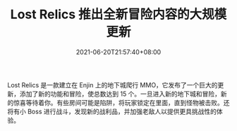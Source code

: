 ﻿---
title: "Lost Relics 推出全新冒险内容的大规模更新"
date: 2021-06-20T21:57:40+08:00
lastmod: 2021-06-20T16:45:40+08:00
draft: false
authors: ["Dark"]
description: "Lost Relics 是一款建立在 Enjin 上的地下城爬行 MMO，它发布了一个巨大的更新，添加了新的功能和冒险，使总数达到 15 个。一旦进入新的地下城和冒险，新的惊喜等待着你。有些房间可能是陷阱，将玩家锁定在里面，直到怪物被击败。还将有小 Boss 进行战斗，发现新的战利品，并加强老敌人以提供更具挑战性的体验。"
featuredImage: "lost-relics-unleashes-massive-update-with-new-adventures.png"
tags: ["Virtual World","虚拟世界","Play to Earn"]
categories: ["news"]
news: ["虚拟世界"]
weight: 
lightgallery: true
pinned: false
recommend: false
recommend1: false
---

Lost Relics 是一款建立在 Enjin 上的地下城爬行 MMO，它发布了一个巨大的更新，添加了新的功能和冒险，使总数达到 15 个。一旦进入新的地下城和冒险，新的惊喜等待着你。有些房间可能是陷阱，将玩家锁定在里面，直到怪物被击败。还将有小 Boss 进行战斗，发现新的战利品，并加强老敌人以提供更具挑战性的体验。

<!--more-->


